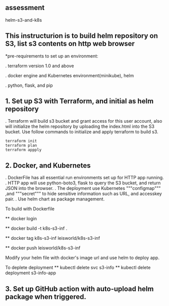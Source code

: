 ## assessment
helm-s3-and-k8s


## This instructurion is to build helm repository on S3, list s3 contents on http web browser

*pre-requirements to set up an environment:

  . terraform version 1.0 and above
  
  . docker engine and Kubernetes environment(minikube), helm 
  
  . python, flask, and pip

##  1.  Set up S3 with Terraform, and initial as helm repository
. Terraform will build s3 bucket and grant access for this user account, also will initialize the helm repository by uploading the index.html into the S3 bucket.
Use follow commands to initialize and apply terraform to build s3.
```shell
terraform init
terraform plan
terraform appply
```
 ## 2.  Docker, and Kubernetes
 . DockerFile has all essential run environments set up for HTTP app running.
 . HTTP app will use python-boto3, flask to query the S3 bucket, and return JSON into the browser.
 .  The deployment use Kubernetes  """configmap""" ,and """secret"""  to hide sensitive information such as URL, and accesskey pair.
.  Use helm chart as package management. 

To build with Dockerfile

** docker login

** docker build -t k8s-s3-inf .

** docker tag k8s-s3-inf leisworld/k8s-s3-inf

** docker push leisworld/k8s-s3-inf

Modify your helm file with docker's image url and use helm to deploy app.


To deplete deployment
** kubectl delete svc s3-info 
** kubectl delete deployment s3-info-app

## 3.  Set up GitHub action with auto-upload helm package when triggered.
